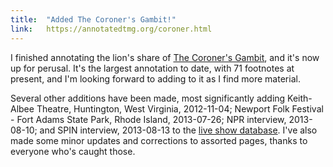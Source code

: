 ```yaml
---
title:  "Added The Coroner's Gambit!"
link:   https://annotatedtmg.org/coroner.html
---
```


I finished annotating the lion's share of [The Coroner's
Gambit](https://annotatedtmg.org/coroner.html), and it's now up for
perusal. It's the largest annotation to date, with 71 footnotes at
present, and I'm looking forward to adding to it as I find more material.

Several other additions have been made, most significantly adding
Keith-Albee Theatre, Huntington, West Virginia, 2012-11-04; Newport Folk
Festival - Fort Adams State Park, Rhode Island, 2013-07-26; NPR interview,
2013-08-10; and SPIN interview, 2013-08-13 to the [live show
database](https://annotatedtmg.org/live.html). I've also made some minor
updates and corrections to assorted pages, thanks to everyone who's caught
those.
